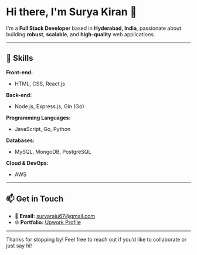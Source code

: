 # Hi there, I'm Surya Kiran 👋

I'm a **Full Stack Developer** based in **Hyderabad, India**, passionate about building **robust**, **scalable**, and **high-quality** web applications.

---

## 🚀 Skills

**Front-end:**
- HTML, CSS, React.js

**Back-end:**
- Node.js, Express.js, Gin (Go)

**Programming Languages:**
- JavaScript, Go, Python

**Databases:**
- MySQL, MongoDB, PostgreSQL

**Cloud & DevOps:**
- AWS

---

## 📫 Get in Touch

- 📧 **Email:** [suryaraju67@gmail.com](mailto:suryaraju67@gmail.com)
- 🌐 **Portfolio:** [Upwork Profile](https://www.upwork.com/freelancers/~01941f9d9193ed127f/)
---

Thanks for stopping by! Feel free to reach out if you’d like to collaborate or just say hi!
